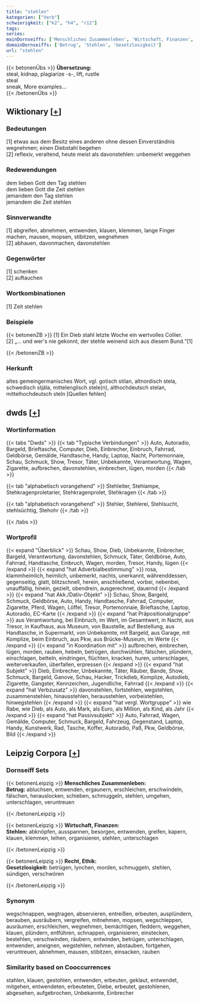 ```yaml
---
title: "stehlen"
kategorien: ["Verb"]
schwierigkeit: ["k2", "h4", "r12"]
tags:
series:
mainDornseiffs: ['Menschliches Zusammenleben', 'Wirtschaft, Finanzen', 'Recht, Ethik']
domainDornseiffs: ['Betrug', 'Stehlen', 'Gesetzlosigkeit']
url: "stehlen"
---
```


{{< betonenÜbs >}}
**Übersetzung:**  
steal, kidnap, plagiarize -s-, lift, rustle  
steal  
sneak, More examples...  
{{< /betonenÜbs >}}

## Wiktionary [[+](https://de.wiktionary.org/wiki/stehlen)]

### Bedeutungen
[1] etwas aus dem Besitz eines anderen ohne dessen Einverständnis wegnehmen; einen Diebstahl begehen  
[2] reflexiv, veraltend, heute meist als davonstehlen: unbemerkt weggehen  

### Redewendungen
dem lieben Gott den Tag stehlen  
dem lieben Gott die Zeit stehlen  
jemandem den Tag stehlen  
jemandem die Zeit stehlen  

### Sinnverwandte
[1] abgreifen, abnehmen, entwenden, klauen, klemmen, lange Finger machen, mausen, mopsen, stibitzen, wegnehmen  
[2] abhauen,  davonmachen, davonstehlen  

### Gegenwörter
[1] schenken  
[2] auftauchen  

### Wortkombinationen
[1] Zeit stehlen  

### Beispiele
{{< betonenZB >}}
[1] Ein Dieb stahl letzte Woche ein wertvolles Collier.  
[2] „… und wer's nie gekonnt, der stehle weinend sich aus diesem Bund.“[1]  

{{< /betonenZB >}}
### Herkunft
altes gemeingermanisches Wort, vgl. gotisch stilan, altnordisch stela, schwedisch stjäla, mittelenglisch stele(n), althochdeutsch stelan, mittelhochdeutsch steln [Quellen fehlen]  



## dwds [[+](https://www.dwds.de/wb/stehlen)]

### Wortinformation
{{< tabs "Dwds" >}}
{{< tab "Typische Verbindungen" >}}
Auto, Autoradio, Bargeld, Brieftasche, Computer, Dieb, Einbrecher, Einbruch, Fahrrad, Geldbörse, Gemälde, Handtasche, Handy, Laptop, Nacht, Portemonnaie, Schau, Schmuck, Show, Tresor, Täter, Unbekannte, Verantwortung, Wagen, Zigarette, aufbrechen, davonstehlen, einbrechen, lügen, morden
{{< /tab >}}

{{< tab "alphabetisch vorangehend" >}}
Stehleiter, Stehlampe, Stehkragenproletarier, Stehkragenprolet, Stehkragen
{{< /tab >}}

{{< tab "alphabetisch vorangehend" >}}
Stehler, Stehlerei, Stehlsucht, stehlsüchtig, Stehohr
{{< /tab >}}

{{< /tabs >}}

### Wortprofil
{{< expand "Überblick" >}} Schau, Show, Dieb, Unbekannte, Einbrecher, Bargeld, Verantwortung, davonstehlen, Schmuck, Täter, Geldbörse, Auto, Fahrrad, Handtasche, Einbruch, Wagen, morden, Tresor, Handy, lügen {{< /expand >}}
{{< expand "hat Adverbialbestimmung" >}} rosa, klammheimlich, heimlich, unbemerkt, nachts, unerkannt, währenddessen, gegenseitig, glatt, blitzschnell, herein, anschließend, vorbei, nebenbei, unauffällig, hinein, gezielt, obendrein, ausgerechnet, dauernd {{< /expand >}}
{{< expand "hat Akk./Dativ-Objekt" >}} Schau, Show, Bargeld, Schmuck, Geldbörse, Auto, Handy, Handtasche, Fahrrad, Computer, Zigarette, Pferd, Wagen, Löffel, Tresor, Portemonnaie, Brieftasche, Laptop, Autoradio, EC-Karte {{< /expand >}}
{{< expand "hat Präpositionalgruppe" >}} aus Verantwortung, bei Einbruch, im Wert, im Gesamtwert, in Nacht, aus Tresor, in Kaufhaus, aus Museum, von Baustelle, auf Bestellung, aus Handtasche, in Supermarkt, von Unbekannte, mit Bargeld, aus Garage, mit Komplize, beim Einbruch, aus Pkw, aus Brücke-Museum, im Werte {{< /expand >}}
{{< expand "in Koordination mit" >}} aufbrechen, einbrechen, lügen, morden, rauben, hebeln, betrügen, durchwühlen, fälschen, plündern, einschlagen, betteln, eindringen, flüchten, knacken, huren, unterschlagen, weiterverkaufen, überfallen, erpressen {{< /expand >}}
{{< expand "hat Subjekt" >}} Dieb, Einbrecher, Unbekannte, Täter, Räuber, Bande, Show, Schmuck, Bargeld, Ganove, Schau, Hacker, Trickdieb, Komplize, Autodieb, Zigarette, Gangster, Kennzeichen, Jugendliche, Fahrrad {{< /expand >}}
{{< expand "hat Verbzusatz" >}} davonstehlen, fortstehlen, wegstehlen, zusammenstehlen, hinausstehlen, herausstehlen, vorbeistehlen, hinwegstehlen {{< /expand >}}
{{< expand "hat vergl. Wortgruppe" >}} wie Rabe, wie Dieb, als Auto, als Mark, als Euro, als Million, als Kind, als Jahr {{< /expand >}}
{{< expand "hat Passivsubjekt" >}} Auto, Fahrrad, Wagen, Gemälde, Computer, Schmuck, Bargeld, Fahrzeug, Gegenstand, Laptop, Handy, Kunstwerk, Rad, Tasche, Koffer, Autoradio, Paß, Pkw, Geldbörse, Bild {{< /expand >}}

## Leipzig Corpora [[+](https://corpora.uni-leipzig.de/en/res?word=stehlen&corpusId=deu_newscrawl-public_2018)]

### Dornseiff Sets
{{< betonenLeipzig >}}
**Menschliches Zusammenleben:**  
**Betrug:** abluchsen, entwenden, ergaunern, erschleichen, erschwindeln, fälschen, herauslocken, schieben, schmuggeln, stehlen, umgehen, unterschlagen, veruntreuen  

{{< /betonenLeipzig >}}


{{< betonenLeipzig >}}
**Wirtschaft, Finanzen:**  
**Stehlen:** abknöpfen, ausspannen, besorgen, entwenden, greifen, kapern, klauen, klemmen, leihen, organisieren, stehlen, unterschlagen  

{{< /betonenLeipzig >}}


{{< betonenLeipzig >}}
**Recht, Ethik:**  
**Gesetzlosigkeit:** betrügen, lynchen, morden, schmuggeln, stehlen, sündigen, verschwören  

{{< /betonenLeipzig >}}

### Synonym
wegschnappen, wegtragen, abservieren, entreißen, erbeuten, ausplündern, berauben, ausräubern, vergreifen, mitnehmen, mopsen, wegschleppen, ausräumen, erschleichen, wegnehmen, bemächtigen, fleddern, weggehen, klauen, plündern, entführen, schnappen, organisieren, einstecken, bestehlen, verschwinden, räubern, entwinden, betrügen, unterschlagen, entwenden, aneignen, wegstehlen, nehmen, abstauben, fortgehen, veruntreuen, abnehmen, mausen, stibitzen, einsacken, rauben


### Similarity based on Cooccurrences
stahlen, klauen, gestohlen, entwenden, erbeuten, geklaut, entwendet, mitgehen, entwendeten, erbeuteten, Diebe, erbeutet, gestohlenen, abgesehen, aufgebrochen, Unbekannte, Einbrecher

